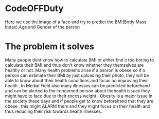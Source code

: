 # CodeOFFDuty
Here we use the image of a face and try to predict the BMI(Body Mass Index),Age and Gender of the person
# The problem it solves
Many people dont know how to calculate BMI or either find it too boring to calculate their BMI and thus don't know whether they themselves are healthy or not. Many health problems arise if a person is obese so if a person can estimate their BMI by just uploading their photo, they will be able to know about their health conditions and focus on improving their health . In Medial Field also many illnesses can be predicted beforehand and can be alerted to the concerned person about thehealth issues they might have to face due to their excess weight . Obesity is a major issue in the society these days and if people get to know beforehand that they are obese , this might ALARM them and they might focus on their health  and thus reducing their risk towards health illnesses.
